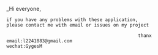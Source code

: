 _Hi 
    everyone, 
    
    if you have any problems with these application,
    please contact me with email or issues on my project 
                                                    
                                                    thanx
    email:l2241883@gmail.com
    wechat:GygesM 
                                                
                                              
                                              
                                              
                                
